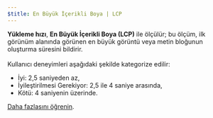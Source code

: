 ```yaml
---
$title: En Büyük İçerikli Boya | LCP
---
```


**Yükleme hızı**, **En Büyük İçerikli Boya (LCP)** ile ölçülür; bu ölçüm, ilk görünüm alanında görünen en büyük görüntü veya metin bloğunun oluşturma süresini bildirir.<br><br> Kullanıcı deneyimleri aşağıdaki şekilde kategorize edilir:

- İyi: 2,5 saniyeden az,
- İyileştirilmesi Gerekiyor: 2,5 ile 4 saniye arasında,
- Kötü: 4 saniyenin üzerinde.

[Daha fazlasını öğrenin](https://web.dev/lcp/).
